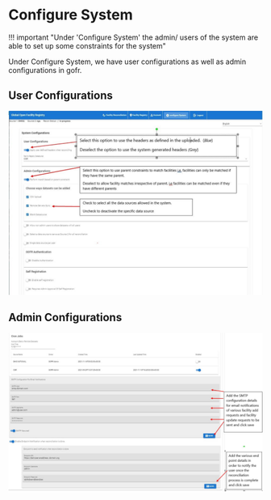 # Configure System

!!! important "Under 'Configure System' the admin/ users of the system are able to set up some constraints for the system"

Under Configure System, we have user configurations as well as admin configurations in gofr.

## User Configurations

![Alt text](../img/configure_system.JPG "GOFR System Configurations")

## Admin Configurations

![Alt text](../img/configure_system_2.JPG "GOFR System Configurations")
